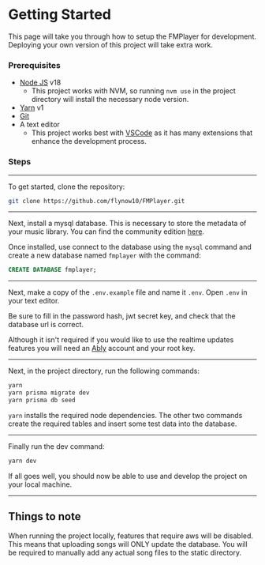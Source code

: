 # Getting Started

This page will take you through how to setup the FMPlayer for development. Deploying your own version of this project will take extra work.

### Prerequisites

- [Node JS](https://nodejs.org/en) v18
  - This project works with NVM, so running `nvm use` in the project directory will install the necessary node version.
- [Yarn](https://classic.yarnpkg.com/lang/en/) v1
- [Git](https://git-scm.com/)
- A text editor
  - This project works best with [VSCode](https://code.visualstudio.com/) as it has many extensions that enhance the development process.

### Steps

---

To get started, clone the repository:

```sh
git clone https://github.com/flynow10/FMPlayer.git
```

---

Next, install a mysql database. This is necessary to store the metadata of your music library. You can find the community edition [here](https://www.mysql.com/products/community/).

Once installed, use connect to the database using the `mysql` command and create a new database named `fmplayer` with the command:

```sql
CREATE DATABASE fmplayer;
```

---

Next, make a copy of the `.env.example` file and name it `.env`. Open `.env` in your text editor.

Be sure to fill in the password hash, jwt secret key, and check that the database url is correct.

Although it isn't required if you would like to use the realtime updates features you will need an [Ably](https://ably.com/) account and your root key.

---

Next, in the project directory, run the following commands:

```sh
yarn
yarn prisma migrate dev
yarn prisma db seed
```

`yarn` installs the required node dependencies.
The other two commands create the required tables and insert some test data into the database.

---

Finally run the dev command:

```sh
yarn dev
```

If all goes well, you should now be able to use and develop the project on your local machine.

---

## Things to note

When running the project locally, features that require aws will be disabled. This means that uploading songs will ONLY update the database. You will be required to manually add any actual song files to the static directory.
